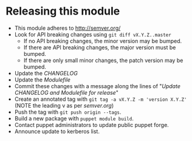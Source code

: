 # Releasing this module #

 * This module adheres to http://semver.org/
 * Look for API breaking changes using `git diff vX.Y.Z..master`
   * If no API breaking changes, the minor version may be bumped.
   * If there are API breaking changes, the major version must be bumped.
   * If there are only small minor changes, the patch version may be bumped.
 * Update the _CHANGELOG_
 * Update the _Modulefile_
 * Commit these changes with a message along the lines of "_Update CHANGELOG and
   Modulefile for release_"
 * Create an annotated tag with `git tag -a vX.Y.Z -m 'version X.Y.Z'` (NOTE the
   leading v as per _semver.org_)
 * Push the tag with `git push origin --tags`.
 * Build a new package with `puppet module build`.
 * Contact puppet administrators to update public puppet forge.
 * Announce update to kerberos list.

